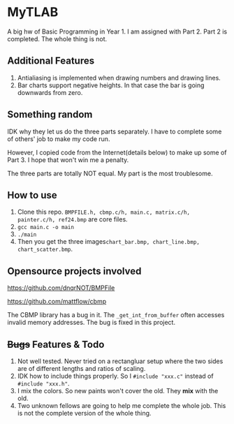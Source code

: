 # MyTLAB
A big hw of Basic Programming in Year 1. I am assigned with Part 2. Part 2 is completed. The whole thing is not.

## Additional Features

1. Antialiasing is implemented when drawing numbers and drawing lines.
2. Bar charts support negative heights. In that case the bar is going downwards from zero.

## Something random

IDK why they let us do the three parts separately. I have to complete some of others' job to make my code run.

However, I copied code from the Internet(details below) to make up some of Part 3. I hope that won't win me a penalty.

The three parts are totally NOT equal. My part is the most troublesome.

## How to use

1. Clone this repo. `BMPFILE.h, cbmp.c/h, main.c, matrix.c/h, painter.c/h, ref24.bmp` are core files.
2. `gcc main.c -o main`
3. `./main`
4. Then you get the three images`chart_bar.bmp, chart_line.bmp, chart_scatter.bmp`.

## Opensource projects involved

https://github.com/dnqrNOT/BMPFile

https://github.com/mattflow/cbmp

The CBMP library has a bug in it. The `_get_int_from_buffer` often accesses invalid memory addresses. The bug is fixed in this project.

## ~~Bugs~~ Features & Todo

1. Not well tested. Never tried on a rectangluar setup where the two sides are of different lengths and ratios of scaling.
2. IDK how to include things properly. So I `#include "xxx.c"` instead of `#include "xxx.h"`.
3. I mix the colors. So new paints won't cover the old. They **mix** with the old.
4. Two unknown fellows are going to help me complete the whole job. This is not the complete version of the whole thing.


